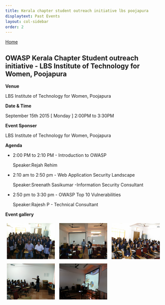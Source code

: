 ```yaml
---
title: Kerala chapter student outreach initiative lbs poojapura
displaytext: Past Events
layout: col-sidebar
order: 2
---
```



[Home](../index.html)


##  OWASP Kerala Chapter Student outreach initiative - LBS Institute of Technology for Women, Poojapura


**Venue**

   LBS Institute of Technology for Women, Poojapura

**Date & Time**

   September 15th 2015 [ Monday ] 2:00PM to 3:30PM

**Event Sponser**

   LBS Institute of Technology for Women, Poojapura

**Agenda**

   * 2:00 PM to 2:10 PM - Introduction to OWASP

       Speaker:Rejah Rehim
   * 2:10 am to 2:50 pm - Web Application Security Landscape

       Speaker:Sreenath Sasikumar -Information Security Consultant

   * 2:50 pm to 3:30 pm - OWASP Top 10 Vulnerabilities

       Speaker:Rajesh P - Technical Consultant


 **Event gallery**
 
 <div class="col">
	<a href="/assets/images/poojapura_1.jpeg" target="new"><img src="/assets/images/poojapura_1.jpeg" 
		style="display: inline-block;max-width: 98%;height: auto;width: 30%;margin: 1%;" alt="Team" title="Team"/></a>
	<a href="/assets/images/poojapura_2.jpeg" target="new"><img src="/assets/images/poojapura_2.jpeg" style="display: inline-block;max-width: 98%;height: auto;width: 30%;margin: 1%;" alt="Rejah Rehim" title="Rejah Rehim" /></a>
	<a href="/assets/images/poojapura_3.jpeg" target="new"><img src="/assets/images/poojapura_3.jpeg"  style="display: inline-block;max-width: 98%;height: auto;width: 30%;margin: 1%;" alt="Audience" title="Audience" /></a>
</div> 

<div class="col">
	<a href="/assets/images/poojapura_5.jpeg" target="new"><img 
		src="/assets/images/poojapura_5.jpeg" style="display: inline-block;max-width: 98%;height: auto;width: 30%;margin: 1%;" alt="Sreenath Sasikumar" title="Sreenath Sasikumar"/></a>
	<a href="/assets/images/poojapura_7.jpeg" target="new"><img src="/assets/images/poojapura_7.jpeg" 
		style="display: inline-block;max-width: 98%;height: auto;width: 30%;margin: 1%;" alt="Rajesh P" title="Rajesh P" /></a>
</div> 

